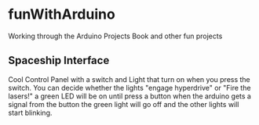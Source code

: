 # funWithArduino
Working through the Arduino Projects Book and other fun projects 

## Spaceship Interface 
Cool Control Panel with a switch and Light that turn on when you press the switch. You can decide whether the lights "engage hyperdrive" or "Fire the lasers!" a green LED will be on until press a button when the arduino gets a signal from the button the green light will go off and the other lights will start blinking. 
